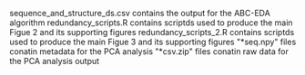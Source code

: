 sequence_and_structure_ds.csv contains the output for the ABC-EDA algorithm
redundancy_scripts.R contains scriptds used to produce the main Figue 2 and its supporting figures
redundancy_scripts_2.R contains scriptds used to produce the main Figue 3 and its supporting figures
"*seq.npy" files conatin metadata for the PCA analysis
"*csv.zip" files conatin raw data for the PCA analysis output
